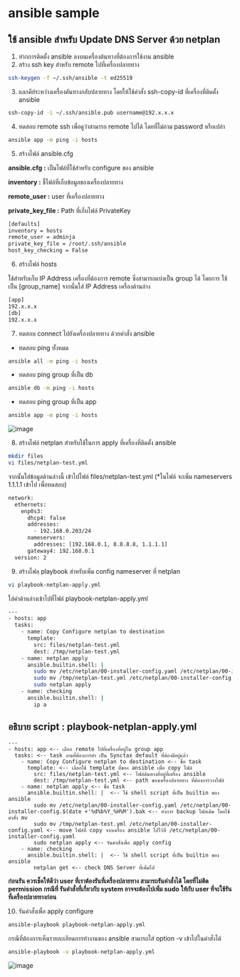 # ansible sample

## ใช้ ansible สำหรับ Update DNS Server ด้วย netplan

1. ทำกการติดตั้ง ansible ลงบนเครื่องต้นทางที่ต้องการใช้งาน ansible
2. สร้าง ssh key สำหรับ remote ไปที่เครื่องปลายทาง
```sh
ssh-keygen -f ~/.ssh/ansible -t ed25519
```
3. แลกคีย์ระหว่างเครื่องตันทางกลับปลายทาง โดยให้ใช้คำสั่ง ssh-copy-id ที่เครื่องที่ติดตั้ง ansible
```sh
ssh-copy-id -i ~/.ssh/ansible.pub username@192.x.x.x
```
4. ทดสอบ remote ssh เพื่อดูว่าสามารถ remote ไปได้ โดยที่ไม่ถาม password หรือเปล่า
```sh
ansible app -m ping -i hosts
```
5. สร้างไฟล์ ansible.cfg

**ansible.cfg :** เป็นไฟล์ที่ใช้สำหรับ configure ของ ansible

**inventory :** ชี้ไฟล์ที่เก็บข้อมูลของเครื่องปลายทาง

**remote_user :** user ที่เครื่องปลายทาง

**private_key_file :** Path ที่เก็บไฟล์ PrivateKey

```sh
[defaults]
inventory = hosts
remote_user = adminja
private_key_file = /root/.ssh/ansible
host_key_checking = False
```
6. สร้างไฟล์ hosts

ใช้สำหรับเก็บ IP Address เครื่องที่ต้องการ remote ซึ่งสามารถแบ่งเป็น group ได้ โดยการ ใช้เป็น [group_name] จากนั้นใส่ IP Address เครื่องด้านล่าง

```sh
[app]
192.x.x.x
[db]
192.x.x.x
```
7. ทดสอบ connect ไปยังเครื่องปลายทาง ด้วยคำสั่ง ansible
- ทดสอบ ping ทั้งหมด
```sh
ansible all -m ping -i hosts
```

- ทดสอบ ping group ที่เป็น db
```sh
ansible db -m ping -i hosts
```

- ทดสอบ ping group ที่เป็น app
```sh
ansible app -m ping -i hosts
```

![image](https://github.com/mothkim/ansible-sample/assets/105619969/4c4693ec-223b-4ed8-8e6b-083ad64f5be7)


8. สร้างไฟล์ netplan สำหรับใช้ในการ apply ที่เครื่องที่ติดตั้ง ansible
```sh
mkdir files
vi files/netplan-test.yml
```
จากนั้นใส่ข้อมูลด้านล่างนี้ เข้าไปไฟล์ files/netplan-test.yml (*ในไฟล์ จะเพิ่ม nameservers 1.1.1.1 เข้าไป เพื่อทดสอบ)
```sh
network:
  ethernets:
    enp0s3:
      dhcp4: false
      addresses:
        - 192.168.0.203/24
      nameservers:
        addresses: [192.168.0.1, 8.8.8.8, 1.1.1.1]
      gateway4: 192.168.0.1
  version: 2
```

9. สร้างไฟลฺ playbook สำหรับเพิ่ม config nameserver ที่ netplan
```sh
vi playbook-netplan-apply.yml
```

ใส่ค่าด้านล่างเข้าไปที่ไฟล์ playbook-netplan-apply.yml
```sh
---
- hosts: app
  tasks:
    - name: Copy Configure netplan to destination
      template:
        src: files/netplan-test.yml
        dest: /tmp/netplan-test.yml
    - name: netplan apply
      ansible.builtin.shell: |
        sudo mv /etc/netplan/00-installer-config.yaml /etc/netplan/00-installer-config.$(date +'%d%b%Y_%H%M').bak
        sudo mv /tmp/netplan-test.yml /etc/netplan/00-installer-config.yaml
        sudo netplan apply
    - name: checking
      ansible.builtin.shell: |
        ip a
```

## อธิบาย script : playbook-netplan-apply.yml
```
---
- hosts: app <-- เลือก remote ไปที่เครื่องที่อยู่ใน group app
  tasks: <-- task งานที่ต้องการทำ เป็น Synctax default ที่ต้องมีอยู่แล้ว
    - name: Copy Configure netplan to destination <-- ชื่อ task
      template: <-- เลือกใช้ template ที่ของ ansible เพื่อ copy ไฟล์
        src: files/netplan-test.yml <-- ไฟล์ต้นทางที่อยู่ที่เครื่อง ansible
        dest: /tmp/netplan-test.yml <-- path ของเครื่องปลายทาง ที่ต้องการวางไฟล์
    - name: netplan apply <-- ชื่อ task
      ansible.builtin.shell: |  <-- ใช้ shell script ที่เป็น builtin ของ ansible
        sudo mv /etc/netplan/00-installer-config.yaml /etc/netplan/00-installer-config.$(date +'%d%b%Y_%H%M').bak <-- ทำการ backup ไฟล์เดิม โดยใช้คำสั่ง mv
        sudo mv /tmp/netplan-test.yml /etc/netplan/00-installer-config.yaml <-- move ไฟล์ที่ copy จากเครื่อง ansible ไปไว้ที่ /etc/netplan/00-installer-config.yaml
        sudo netplan apply <-- รันคำสั่งเพื่อ apply config
    - name: checking
      ansible.builtin.shell: |  <-- ใช้ shell script ที่เป็น builtin ของ ansible
        netplan get <-- check DNS Server ที่เพิ่มไป
```

**ก่อนรัน ควรเช็คให้ดีว่า user ที่เราต้องรันที่เครื่องปลายทาง สามารถรันคำสั่งได้ โดยที่ไม่ติด permission กรณีที่ รันคำสั่งที่เกี่ยวกับ system อาจจะต้องไปเพิ่ม sudo ให้กับ user ที่จะใช้รันที่เครื่องปลายทางก่อน**

10. รันคำสั่งเพื่อ apply configure
```sh
ansible-playbook playbook-netplan-apply.yml
```

กรณีที่ต้องการเห็นรายละเอียดการทำงานของ ansible สามารถใส่ option -v เข้าไปในคำสั่งได้
```sh
ansible-playbook -v playbook-netplan-apply.yml
```

![image](https://github.com/mothkim/ansible-sample/assets/105619969/521d74cc-d334-4663-ba5d-ebd59aa9259d)
